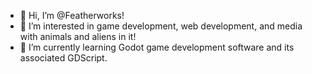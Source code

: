 - 👋 Hi, I’m @Featherworks!
- 👀 I’m interested in game development, web development, and media with animals and aliens in it!
- 🌱 I’m currently learning Godot game development software and its associated GDScript.

<!---
Featherworks/Featherworks is a ✨ special ✨ repository because its `README.md` (this file) appears on your GitHub profile.
You can click the Preview link to take a look at your changes.
--->
